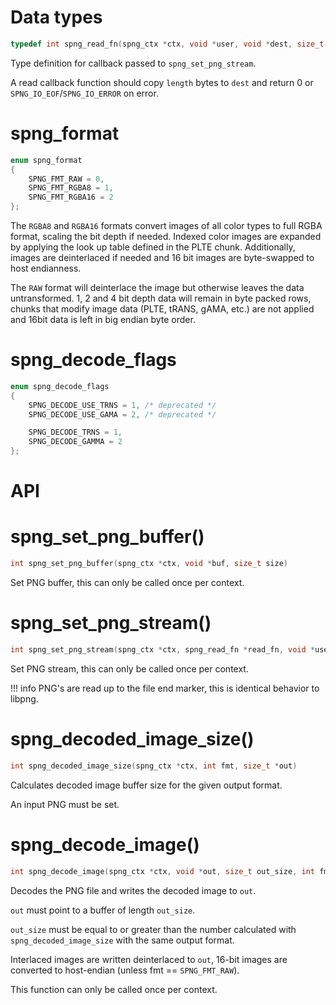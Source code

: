 # Data types

```c
typedef int spng_read_fn(spng_ctx *ctx, void *user, void *dest, size_t length)
```

Type definition for callback passed to `spng_set_png_stream`.

A read callback function should copy `length` bytes to `dest` and return 0 or
`SPNG_IO_EOF`/`SPNG_IO_ERROR` on error.

# spng_format

```c
enum spng_format
{
    SPNG_FMT_RAW = 0,
    SPNG_FMT_RGBA8 = 1,
    SPNG_FMT_RGBA16 = 2
};
```
The `RGBA8` and `RGBA16` formats convert images of all color types to
full RGBA format, scaling the bit depth if needed. Indexed color images
are expanded by applying the look up table defined in the PLTE chunk.
Additionally, images are deinterlaced if needed and 16 bit images are
byte-swapped to host endianness.

The `RAW` format will deinterlace the image but otherwise leaves the
data untransformed. 1, 2 and 4 bit depth data will remain in byte packed
rows, chunks that modify image data (PLTE, tRANS, gAMA, etc.) are not
applied and 16bit data is left in big endian byte order.

# spng_decode_flags

```c
enum spng_decode_flags
{
    SPNG_DECODE_USE_TRNS = 1, /* deprecated */
    SPNG_DECODE_USE_GAMA = 2, /* deprecated */

    SPNG_DECODE_TRNS = 1,
    SPNG_DECODE_GAMMA = 2
};
```


# API

# spng_set_png_buffer()
```c
int spng_set_png_buffer(spng_ctx *ctx, void *buf, size_t size)
```

Set PNG buffer, this can only be called once per context.

# spng_set_png_stream()
```c
int spng_set_png_stream(spng_ctx *ctx, spng_read_fn *read_fn, void *user)
```

Set PNG stream, this can only be called once per context.

!!! info
    PNG's are read up to the file end marker, this is identical behavior to libpng.

# spng_decoded_image_size()
```c
int spng_decoded_image_size(spng_ctx *ctx, int fmt, size_t *out)
```

Calculates decoded image buffer size for the given output format.

An input PNG must be set.

# spng_decode_image()
```c
int spng_decode_image(spng_ctx *ctx, void *out, size_t out_size, int fmt, int flags)`
```

Decodes the PNG file and writes the decoded image to `out`.

`out` must point to a buffer of length `out_size`.

`out_size` must be equal to or greater than the number calculated with
`spng_decoded_image_size` with the same output format.

Interlaced images are written deinterlaced to `out`,
16-bit images are converted to host-endian (unless fmt == `SPNG_FMT_RAW`).

This function can only be called once per context.
